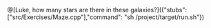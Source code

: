 @[Luke, how many stars are there in these galaxies?]({"stubs": ["src/Exercises/Maze.cpp"],"command": "sh /project/target/run.sh"})
